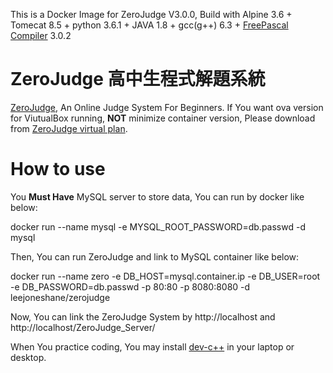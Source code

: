 This is a Docker Image for ZeroJudge V3.0.0, Build with Alpine 3.6 + Tomecat 8.5 + python 3.6.1 + JAVA 1.8 + gcc(g++) 6.3 + [FreePascal Compiler](http://www.freepascal.org/) 3.0.2

# ZeroJudge 高中生程式解題系統
[ZeroJudge](https://zerojudge.tw/), An Online Judge System For Beginners. If You want ova version for ViutualBox running, **NOT** minimize container version, Please download from [ZeroJudge virtual plan](https://sites.google.com/zerojudge.tw/vms/).

# How to use

You **Must Have** MySQL server to store data, You can run by docker like below:

docker run --name mysql -e MYSQL_ROOT_PASSWORD=db.passwd -d mysql

Then, You can run ZeroJudge and link to MySQL container like below:

docker run --name zero -e DB_HOST=mysql.container.ip -e DB_USER=root -e DB_PASSWORD=db.passwd -p 80:80 -p 8080:8080 -d leejoneshane/zerojudge

Now, You can link the ZeroJudge System by http://localhost and http://localhost/ZeroJudge_Server/

When You practice coding, You may install [dev-c++](https://sourceforge.net/projects/orwelldevcpp/) in your laptop or desktop.
